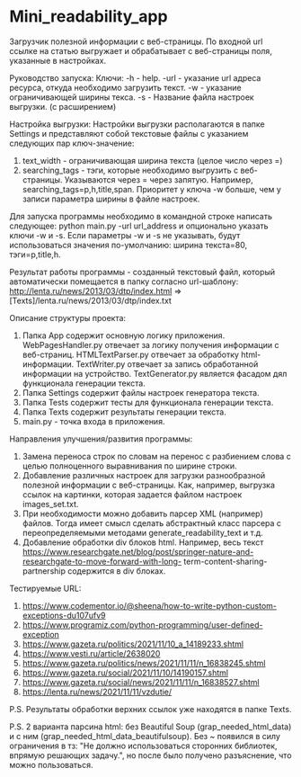 # Mini_readability_app
Загрузчик полезной информации с веб-страницы. По входной url ссылке на статью выгружает и обрабатывает с веб-страницы
поля, указанные в настройках.

Руководство запуска:
Ключи:
-h - help.
-url - указание url адреса ресурса, откуда необходимо загрузить текст.
-w - указание ограничивающей ширины текса.
-s - Название файла настроек выгрузки. (с расширением)

Настройка выгрузки:
Настройки выгрузки располагаются в папке Settings и представляют собой текстовые файлы с указанием следующих пар
ключ-значение:
1) text_width - ограничивающая ширина текста (целое число через =)
2) searching_tags - тэги, которые необходимо выгрузить с веб-страницы. 
   Указываются через = через запятую. Например, searching_tags=p,h,title,span.
   Приоритет у ключа -w больше, чем у записи параметра ширины в файле настроек.

Для запуска программы необходимо в командной строке написать следующее:
python main.py -url url_address и опционально указать ключи -w и -s.
Если параметры -w и -s не указывать, будут использоваться значения по-умолчанию: ширина текста=80, тэги=p,title,h.

Результат работы программы - созданный текстовый файл, который автоматически помещается в папку согласно url-шаблону:
http://lenta.ru/news/2013/03/dtp/index.html => [Texts]/lenta.ru/news/2013/03/dtp/index.txt

Описание структуры проекта:
1) Папка App содержит основную логику приложения.
   WebPagesHandler.py отвечает за логику получения информации с веб-страниц.
   HTMLTextParser.py отвечает за обработку html-информации.
   TextWriter.py отвечает за запись обработанной информации на устройство.
   TextGenerator.py является фасадом дял функционала генерации текста.
2) Папка Settings содержит файлы настроек генератора текста.
3) Папка Tests содержит тесты для функционала генерации текста.
4) Папка Texts содержит результаты генерации текста.
5) main.py - точка входа в приложения.

Направления улучшения/развития программы:
1) Замена переноса строк по словам на перенос с разбиением слова с целью полноценного выравнивания по ширине строки.
2) Добавление различных настроек для загрузки разнообразной полезной информации с веб-страницы. Как, например,
выгрузка ссылок на картинки, которая задается файлом настроек images_set.txt.
3) При необходимости можно добавить парсер XML (например) файлов. Тогда имеет смысл сделать абстрактный класс парсера с
переопределяемыми методами generate_readability_text и т.д.
4) Добавление обработки div блоков html.
Например, весь текст https://www.researchgate.net/blog/post/springer-nature-and-researchgate-to-move-forward-with-long-
term-content-sharing-partnership содержится в div блоках.

   
Тестируемые URL:
1) https://www.codementor.io/@sheena/how-to-write-python-custom-exceptions-du107ufv9
2) https://www.programiz.com/python-programming/user-defined-exception
3) https://www.gazeta.ru/politics/2021/11/10_a_14189233.shtml
4) https://www.vesti.ru/article/2638020 
5) https://www.gazeta.ru/politics/news/2021/11/11/n_16838245.shtml
6) https://www.gazeta.ru/social/2021/11/10/14190157.shtml
7) https://www.gazeta.ru/social/news/2021/11/11/n_16838527.shtml
8) https://lenta.ru/news/2021/11/11/vzdutie/

P.S. Результаты обработки верхних ссылок уже находятся в папке Texts.

P.S. 2 варианта парсина html: без Beautiful Soup (grap_needed_html_data) и с ним (grap_needed_html_data_beautifulsoup).
Без ~ появился в силу ограничения в тз: "Не должно использоваться сторонних библиотек, впрямую решающих задачу.",
но после было получено разъяснение, что можно пользоваться.